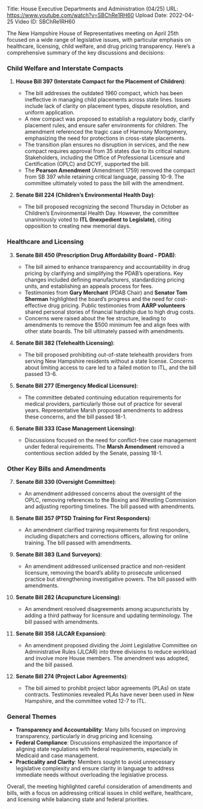 Title: House Executive Departments and Administration (04/25)
URL: https://www.youtube.com/watch?v=SBChRe1RH60
Upload Date: 2022-04-25
Video ID: SBChRe1RH60

The New Hampshire House of Representatives meeting on April 25th focused on a wide range of legislative issues, with particular emphasis on healthcare, licensing, child welfare, and drug pricing transparency. Here’s a comprehensive summary of the key discussions and decisions:

### **Child Welfare and Interstate Compacts**
1. **House Bill 397 (Interstate Compact for the Placement of Children)**:
   - The bill addresses the outdated 1960 compact, which has been ineffective in managing child placements across state lines. Issues include lack of clarity on placement types, dispute resolution, and uniform application.
   - A new compact was proposed to establish a regulatory body, clarify placement rules, and ensure safer environments for children. The amendment referenced the tragic case of Harmony Montgomery, emphasizing the need for protections in cross-state placements.
   - The transition plan ensures no disruption in services, and the new compact requires approval from 35 states due to its critical nature. Stakeholders, including the Office of Professional Licensure and Certification (OPLC) and DCYF, supported the bill.
   - The **Pearson Amendment** (Amendment 1759) removed the compact from SB 397 while retaining critical language, passing 10-9. The committee ultimately voted to pass the bill with the amendment.

2. **Senate Bill 224 (Children’s Environmental Health Day)**:
   - The bill proposed recognizing the second Thursday in October as Children’s Environmental Health Day. However, the committee unanimously voted to **ITL (Inexpedient to Legislate)**, citing opposition to creating new memorial days.

### **Healthcare and Licensing**
3. **Senate Bill 450 (Prescription Drug Affordability Board - PDAB)**:
   - The bill aimed to enhance transparency and accountability in drug pricing by clarifying and simplifying the PDAB’s operations. Key changes included defining manufacturers, standardizing pricing units, and establishing an appeals process for fees.
   - Testimonies from **Gary Merchant** (PDAB Chair) and **Senator Tom Sherman** highlighted the board’s progress and the need for cost-effective drug pricing. Public testimonies from **AARP volunteers** shared personal stories of financial hardship due to high drug costs.
   - Concerns were raised about the fee structure, leading to amendments to remove the $500 minimum fee and align fees with other state boards. The bill ultimately passed with amendments.

4. **Senate Bill 382 (Telehealth Licensing)**:
   - The bill proposed prohibiting out-of-state telehealth providers from serving New Hampshire residents without a state license. Concerns about limiting access to care led to a failed motion to ITL, and the bill passed 13-6.

5. **Senate Bill 277 (Emergency Medical Licensure)**:
   - The committee debated continuing education requirements for medical providers, particularly those out of practice for several years. Representative Marsh proposed amendments to address these concerns, and the bill passed 18-1.

6. **Senate Bill 333 (Case Management Licensing)**:
   - Discussions focused on the need for conflict-free case management under federal requirements. The **Marsh Amendment** removed a contentious section added by the Senate, passing 18-1.

### **Other Key Bills and Amendments**
7. **Senate Bill 330 (Oversight Committee)**:
   - An amendment addressed concerns about the oversight of the OPLC, removing references to the Boxing and Wrestling Commission and adjusting reporting timelines. The bill passed with amendments.

8. **Senate Bill 357 (PTSD Training for First Responders)**:
   - An amendment clarified training requirements for first responders, including dispatchers and corrections officers, allowing for online training. The bill passed with amendments.

9. **Senate Bill 383 (Land Surveyors)**:
   - An amendment addressed unlicensed practice and non-resident licensure, removing the board’s ability to prosecute unlicensed practice but strengthening investigative powers. The bill passed with amendments.

10. **Senate Bill 282 (Acupuncture Licensing)**:
    - An amendment resolved disagreements among acupuncturists by adding a third pathway for licensure and updating terminology. The bill passed with amendments.

11. **Senate Bill 358 (JLCAR Expansion)**:
    - An amendment proposed dividing the Joint Legislative Committee on Administrative Rules (JLCAR) into three divisions to reduce workload and involve more House members. The amendment was adopted, and the bill passed.

12. **Senate Bill 274 (Project Labor Agreements)**:
    - The bill aimed to prohibit project labor agreements (PLAs) on state contracts. Testimonies revealed PLAs have never been used in New Hampshire, and the committee voted 12-7 to ITL.

### **General Themes**
- **Transparency and Accountability**: Many bills focused on improving transparency, particularly in drug pricing and licensing.
- **Federal Compliance**: Discussions emphasized the importance of aligning state regulations with federal requirements, especially in Medicaid and case management.
- **Practicality and Clarity**: Members sought to avoid unnecessary legislative complexity and ensure clarity in language to address immediate needs without overloading the legislative process.

Overall, the meeting highlighted careful consideration of amendments and bills, with a focus on addressing critical issues in child welfare, healthcare, and licensing while balancing state and federal priorities.